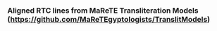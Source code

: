 ### Aligned RTC lines from MaReTE Transliteration Models (https://github.com/MaReTEgyptologists/TranslitModels)